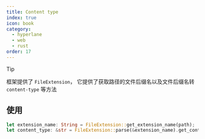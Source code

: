 ```yaml
---
title: Content type
index: true
icon: book
category:
  - hyperlane
  - web
  - rust
order: 17
---
```


> [!tip]
> 框架提供了 `FileExtension`， 它提供了获取路径的文件后缀名以及文件后缀名转 `content-type` 等方法

## 使用

```rust
let extension_name: String = FileExtension::get_extension_name(path);
let content_type: &str = FileExtension::parse(&extension_name).get_content_type();
```

<Bottom />
